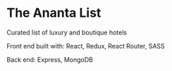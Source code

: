 # The Ananta List

Curated list of luxury and boutique hotels

Front end built with: React, Redux, React Router, SASS

Back end: Express, MongoDB
